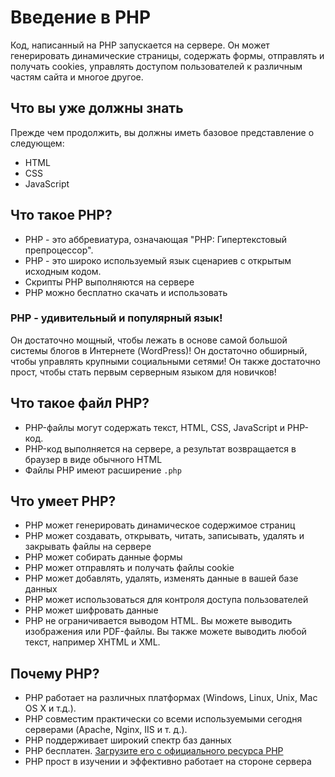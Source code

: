 # Введение в PHP

Код, написанный на PHP запускается на сервере. Он может генерировать динамические страницы, содержать формы, отправлять и получать cookies, управлять доступом пользователей к различным частям сайта и многое другое.

## Что вы уже должны знать

Прежде чем продолжить, вы должны иметь базовое представление о следующем:

- HTML
- CSS
- JavaScript

## Что такое PHP?
- PHP - это аббревиатура, означающая "PHP: Гипертекстовый препроцессор".
- PHP - это широко используемый язык сценариев с открытым исходным кодом.
- Скрипты PHP выполняются на сервере
- PHP можно бесплатно скачать и использовать

### PHP - удивительный и популярный язык!

Он достаточно мощный, чтобы лежать в основе самой большой системы блогов в Интернете (WordPress)! Он достаточно обширный, чтобы управлять крупными социальными сетями! Он также достаточно прост, чтобы стать первым серверным языком для новичков!

## Что такое файл PHP?

- PHP-файлы могут содержать текст, HTML, CSS, JavaScript и PHP-код.
- PHP-код выполняется на сервере, а результат возвращается в браузер в виде обычного HTML
- Файлы PHP имеют расширение `.php`

## Что умеет PHP?

- PHP может генерировать динамическое содержимое страниц
- PHP может создавать, открывать, читать, записывать, удалять и закрывать файлы на сервере
- PHP может собирать данные формы
- PHP может отправлять и получать файлы cookie
- PHP может добавлять, удалять, изменять данные в вашей базе данных
- PHP может использоваться для контроля доступа пользователей
- PHP может шифровать данные
- PHP не ограничивается выводом HTML. Вы можете выводить изображения или PDF-файлы. Вы также можете выводить любой текст, например XHTML и XML.

## Почему PHP?

- PHP работает на различных платформах (Windows, Linux, Unix, Mac OS X и т.д.).
- PHP совместим практически со всеми используемыми сегодня серверами (Apache, Nginx, IIS и т. д.).
- PHP поддерживает широкий спектр баз данных
- PHP бесплатен. [Загрузите его с официального ресурса PHP](https://www.php.net)
- PHP прост в изучении и эффективно работает на стороне сервера